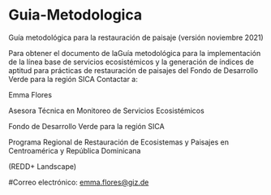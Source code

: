 # Guia-Metodologica
Guía metodológica para la restauración de paisaje (versión noviembre 2021)

Para obtener el documento de laGuía metodológica para la implementación de 
la línea base de servicios ecosistémicos y la generación de índices de aptitud 
para prácticas de restauración de paisajes del Fondo de Desarrollo Verde para la región SICA
Contactar a: 

Emma Flores

Asesora Técnica en Monitoreo de Servicios Ecosistémicos

Fondo de Desarrollo Verde para la región SICA

Programa Regional de Restauración de Ecosistemas y Paisajes en Centroamérica y República Dominicana

(REDD+ Landscape)

#Correo electrónico: emma.flores@giz.de
